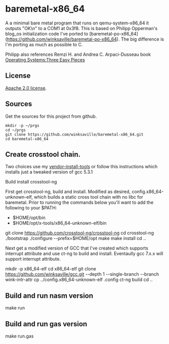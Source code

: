 # baremetal-x86_64

A a minimal bare metal program that runs on qemu-system-x86_64
it outputs "OK\n" to a COM1 at 0x3f8. This is based on Philipp
Opperman's blog_os initialization code I've ported to [baremetal-po-x86_64]
(https://github.com/winksaville/baremetal-po-x86_64).
The big difference is I'm porting as much as possible to C.

Philipp also references Remzi H. and Andrea C. Arpaci-Dusseau book
[Operating Systems:Three Easy Pieces](http://pages.cs.wisc.edu/~remzi/OSTEP/)

License
---
[Apache 2.0 license](http://www.apache.org/licenses/).

Sources
---
Get the sources for this project from github.
```
mkdir -p ~/prgs
cd ~/prgs
git clone https://github.com/winksaville/baremetal-x86_64.git
cd baremetal-x86_64
```

Create crosstool chain.
---

Two choices use my [vendor-install-tools](https://github.com/winksaville/vendor-install-tools)
or follow this instructions which installs just a tweaked version of gcc 5.3.1

Build install crosstool-ng

First get crosstool-ng, build and install. Modified as desired,
config.x86_64-unknown-elf, which builds a static
cross tool chain with no libc for baremetal. Prior to running
the commands below you'll want to add the following to
your $PATH:
 - $HOME/opt/bin
 - $HOME/opt/x-tools/x86_64-unknown-elf/bin

  git clone https://github.com/crosstool-ng/crosstool-ng
  cd crosstool-ng
  ./bootstrap
  ./configure --prefix=$HOME/opt
  make
  make install
  cd ..

Next get a modified version of GCC that I've created which
supports interrupt attribute and use ct-ng to build and install.
Eventaully gcc 7.x.x will support interrupt attribute.

  mkdir -p x86_64-elf
  cd x86_64-elf
  git clone https://github.com/winksaville/gcc.git --depth 1 --single-branch --branch wink-intr-attr
  cp ../config.x86_64-unknown-elf .config
  ct-ng build
  cd ..

Build and run nasm version
---

  make run

Build and run gas version
---

  make run.gas

